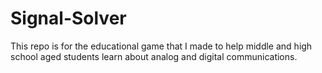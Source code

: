 # Signal-Solver
This repo is for the educational game that I made to help middle and high school aged students learn about analog and digital communications.
